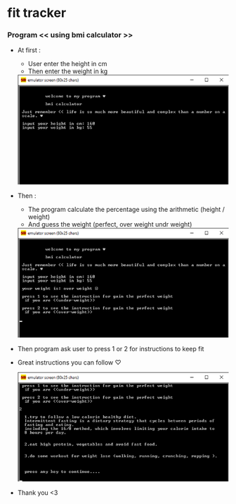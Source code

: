 # fit tracker

### Program << using bmi calculator >>

- At first :
    - User enter the height in cm
    - Then enter the weight in kg
   
    <img src="./assets/pic (1).png">
   
- Then :
    - The program calculate the percentage using the arithmetic (height / weight)
    - And guess the weight (perfect, over weight  undr weight)
   
    <img src="./assets/pic (2).png">
   
- Then program ask user to press 1 or 2 for instructions to keep fit
- Great instructions you can follow ♡
 
    <img src="./assets/pic (3).png">
 
- Thank you <3
